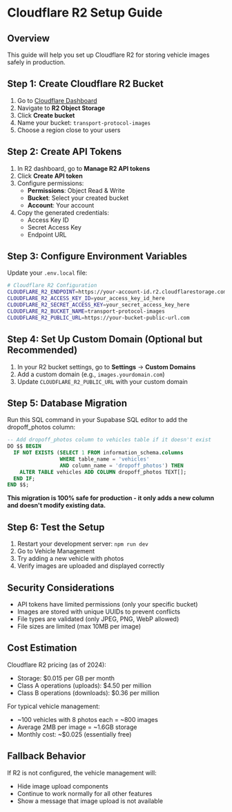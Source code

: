 # Cloudflare R2 Setup Guide

## Overview
This guide will help you set up Cloudflare R2 for storing vehicle images safely in production.

## Step 1: Create Cloudflare R2 Bucket

1. Go to [Cloudflare Dashboard](https://dash.cloudflare.com/)
2. Navigate to **R2 Object Storage**
3. Click **Create bucket**
4. Name your bucket: `transport-protocol-images`
5. Choose a region close to your users

## Step 2: Create API Tokens

1. In R2 dashboard, go to **Manage R2 API tokens**
2. Click **Create API token**
3. Configure permissions:
   - **Permissions**: Object Read & Write
   - **Bucket**: Select your created bucket
   - **Account**: Your account
4. Copy the generated credentials:
   - Access Key ID
   - Secret Access Key
   - Endpoint URL

## Step 3: Configure Environment Variables

Update your `.env.local` file:

```bash
# Cloudflare R2 Configuration
CLOUDFLARE_R2_ENDPOINT=https://your-account-id.r2.cloudflarestorage.com
CLOUDFLARE_R2_ACCESS_KEY_ID=your_access_key_id_here
CLOUDFLARE_R2_SECRET_ACCESS_KEY=your_secret_access_key_here
CLOUDFLARE_R2_BUCKET_NAME=transport-protocol-images
CLOUDFLARE_R2_PUBLIC_URL=https://your-bucket-public-url.com
```

## Step 4: Set Up Custom Domain (Optional but Recommended)

1. In your R2 bucket settings, go to **Settings** → **Custom Domains**
2. Add a custom domain (e.g., `images.yourdomain.com`)
3. Update `CLOUDFLARE_R2_PUBLIC_URL` with your custom domain

## Step 5: Database Migration

Run this SQL command in your Supabase SQL editor to add the dropoff_photos column:

```sql
-- Add dropoff_photos column to vehicles table if it doesn't exist
DO $$ BEGIN
  IF NOT EXISTS (SELECT 1 FROM information_schema.columns 
                 WHERE table_name = 'vehicles' 
                 AND column_name = 'dropoff_photos') THEN
    ALTER TABLE vehicles ADD COLUMN dropoff_photos TEXT[];
  END IF;
END $$;
```

**This migration is 100% safe for production - it only adds a new column and doesn't modify existing data.**

## Step 6: Test the Setup

1. Restart your development server: `npm run dev`
2. Go to Vehicle Management
3. Try adding a new vehicle with photos
4. Verify images are uploaded and displayed correctly

## Security Considerations

- API tokens have limited permissions (only your specific bucket)
- Images are stored with unique UUIDs to prevent conflicts
- File types are validated (only JPEG, PNG, WebP allowed)
- File sizes are limited (max 10MB per image)

## Cost Estimation

Cloudflare R2 pricing (as of 2024):
- Storage: $0.015 per GB per month
- Class A operations (uploads): $4.50 per million
- Class B operations (downloads): $0.36 per million

For typical vehicle management:
- ~100 vehicles with 8 photos each = ~800 images
- Average 2MB per image = ~1.6GB storage
- Monthly cost: ~$0.025 (essentially free)

## Fallback Behavior

If R2 is not configured, the vehicle management will:
- Hide image upload components
- Continue to work normally for all other features
- Show a message that image upload is not available
